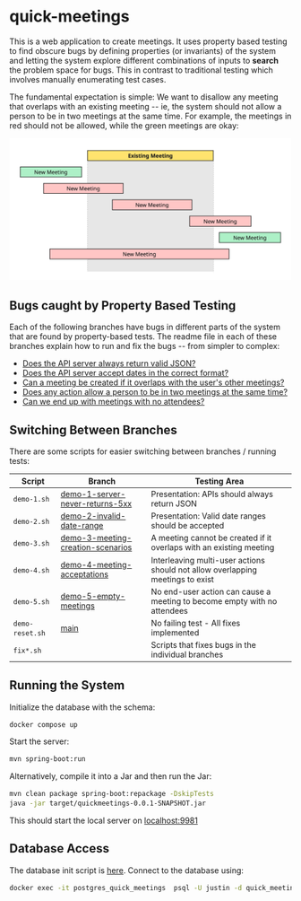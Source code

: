 # quick-meetings

This is a web application to create meetings. It uses property based testing to find obscure bugs by
defining properties (or invariants) of the system and letting the system explore different
combinations of inputs to **search** the problem space for bugs. This in contrast to traditional
testing which involves manually enumerating test cases.

The fundamental expectation is simple: We want to disallow any meeting that overlaps with an
existing meeting -- ie, the system should not allow a person to be in two meetings at the same time.
For example, the meetings in red should not be allowed, while the green meetings are okay:

<img src="src/test/resources/overlap_cases.jpg" width="600">

## Bugs caught by Property Based Testing

Each of the following branches have bugs in different parts of the system that are found by
property-based tests. The readme file in each of these branches explain how to run and fix the
bugs -- from simpler to complex:

- [Does the API server always return valid JSON?](https://github.com/mourjo/quick-meetings/tree/demo-1-server-never-returns-5xx)
- [Does the API server accept dates in the correct format?](https://github.com/mourjo/quick-meetings/tree/demo-2-invalid-date-range)
- [Can a meeting be created if it overlaps with the user's other meetings?](https://github.com/mourjo/quick-meetings/tree/demo-3-meeting-creation-scenarios)
- [Does any action allow a person to be in two meetings at the same time?](https://github.com/mourjo/quick-meetings/tree/demo-4-meeting-acceptations)
- [Can we end up with meetings with no attendees?](https://github.com/mourjo/quick-meetings/tree/demo-5-empty-meetings)

## Switching Between Branches

There are some scripts for easier switching between branches / running tests:

| Script          | Branch                                                                                                               | Testing Area                                                                   |
|-----------------|----------------------------------------------------------------------------------------------------------------------|--------------------------------------------------------------------------------|
| `demo-1.sh`     | [demo-1-server-never-returns-5xx](https://github.com/mourjo/quick-meetings/tree/demo-1-server-never-returns-5xx)     | Presentation: APIs should always return JSON                                   |
| `demo-2.sh`     | [demo-2-invalid-date-range](https://github.com/mourjo/quick-meetings/tree/demo-2-invalid-date-range)                 | Presentation: Valid date ranges should be accepted                             |
| `demo-3.sh`     | [demo-3-meeting-creation-scenarios](https://github.com/mourjo/quick-meetings/tree/demo-3-meeting-creation-scenarios) | A meeting cannot be created if it overlaps with an existing meeting            |
| `demo-4.sh`     | [demo-4-meeting-acceptations](https://github.com/mourjo/quick-meetings/tree/demo-4-meeting-acceptations)             | Interleaving multi-user actions should not allow overlapping meetings to exist |
| `demo-5.sh`     | [demo-5-empty-meetings](https://github.com/mourjo/quick-meetings/tree/demo-5-empty-meetings)                         | No end-user action can cause a meeting to become empty with no attendees       |
| `demo-reset.sh` | [main](https://github.com/mourjo/quick-meetings/)                                                                    | No failing test - All fixes implemented                                        |
| `fix*.sh`       |                                                                                                                      | Scripts that fixes bugs in the individual branches                             |

## Running the System

Initialize the database with the schema:

```bash
docker compose up
```

Start the server:

```bash
mvn spring-boot:run 
```

Alternatively, compile it into a Jar and then run the Jar:

```bash
mvn clean package spring-boot:repackage -DskipTests 
java -jar target/quickmeetings-0.0.1-SNAPSHOT.jar
```

This should start the local server
on [localhost:9981](http://localhost:9981/swagger-ui/index.html#/)

## Database Access

The database init script
is [here](https://github.com/mourjo/quick-meetings/blob/main/src/test/resources/init.sql). Connect
to the database using:

```bash
docker exec -it postgres_quick_meetings  psql -U justin -d quick_meetings_test_db
```
